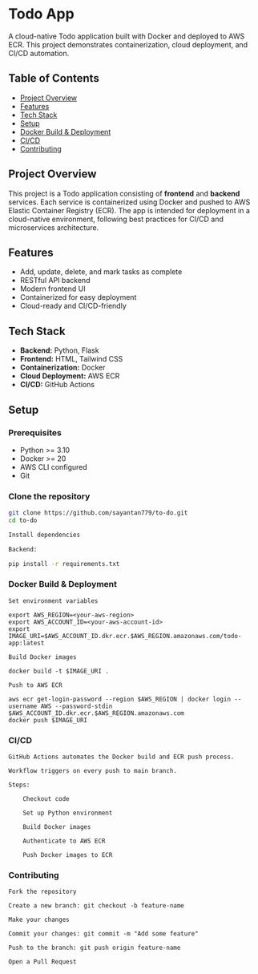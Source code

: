 # Todo App

A cloud-native Todo application built with Docker and deployed to AWS ECR. This project demonstrates containerization, cloud deployment, and CI/CD automation.

## Table of Contents

- [Project Overview](#project-overview)
- [Features](#features)
- [Tech Stack](#tech-stack)
- [Setup](#setup)
- [Docker Build & Deployment](#docker-build--deployment)
- [CI/CD](#cicd)
- [Contributing](#contributing)


## Project Overview

This project is a Todo application consisting of **frontend** and **backend** services. Each service is containerized using Docker and pushed to AWS Elastic Container Registry (ECR). The app is intended for deployment in a cloud-native environment, following best practices for CI/CD and microservices architecture.

## Features

- Add, update, delete, and mark tasks as complete
- RESTful API backend
- Modern frontend UI
- Containerized for easy deployment
- Cloud-ready and CI/CD-friendly

## Tech Stack

- **Backend:** Python, Flask
- **Frontend:** HTML, Tailwind CSS
- **Containerization:** Docker
- **Cloud Deployment:** AWS ECR
- **CI/CD:** GitHub Actions 

## Setup

### Prerequisites

- Python >= 3.10
- Docker >= 20
- AWS CLI configured
- Git

### Clone the repository

```bash
git clone https://github.com/sayantan779/to-do.git
cd to-do

Install dependencies

Backend:

pip install -r requirements.txt
```
### Docker Build & Deployment

```
Set environment variables

export AWS_REGION=<your-aws-region>
export AWS_ACCOUNT_ID=<your-aws-account-id>
export IMAGE_URI=$AWS_ACCOUNT_ID.dkr.ecr.$AWS_REGION.amazonaws.com/todo-app:latest

Build Docker images

docker build -t $IMAGE_URI .

Push to AWS ECR

aws ecr get-login-password --region $AWS_REGION | docker login --username AWS --password-stdin $AWS_ACCOUNT_ID.dkr.ecr.$AWS_REGION.amazonaws.com
docker push $IMAGE_URI
```
### CI/CD
```
GitHub Actions automates the Docker build and ECR push process.

Workflow triggers on every push to main branch.

Steps:

    Checkout code

    Set up Python environment

    Build Docker images

    Authenticate to AWS ECR

    Push Docker images to ECR
```
### Contributing
```
Fork the repository

Create a new branch: git checkout -b feature-name

Make your changes

Commit your changes: git commit -m "Add some feature"

Push to the branch: git push origin feature-name

Open a Pull Request
```